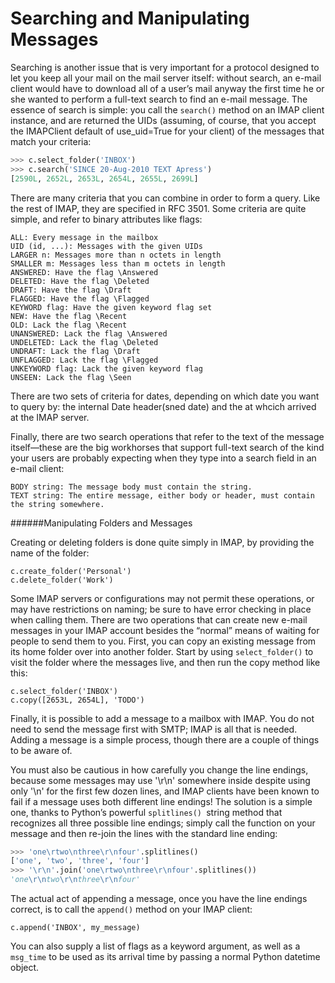 # Searching and Manipulating Messages


Searching is another issue that is very important for a protocol designed to let you keep all your mail on
the mail server itself: without search, an e-mail client would have to download all of a user’s mail anyway
the first time he or she wanted to perform a full-text search to find an e-mail message.
The essence of search is simple: you call the `search()` method on an IMAP client instance, and are
returned the UIDs (assuming, of course, that you accept the IMAPClient default of use_uid=True for your
client) of the messages that match your criteria:
```python
>>> c.select_folder('INBOX')
>>> c.search('SINCE 20-Aug-2010 TEXT Apress')
[2590L, 2652L, 2653L, 2654L, 2655L, 2699L]
```

There are many criteria that you can combine in order to form a query. Like the rest of IMAP, they
are specified in RFC 3501. Some criteria are quite simple, and refer to binary attributes like flags:
```
ALL: Every message in the mailbox
UID (id, ...): Messages with the given UIDs
LARGER n: Messages more than n octets in length
SMALLER m: Messages less than m octets in length
ANSWERED: Have the flag \Answered
DELETED: Have the flag \Deleted
DRAFT: Have the flag \Draft
FLAGGED: Have the flag \Flagged
KEYWORD flag: Have the given keyword flag set
NEW: Have the flag \Recent
OLD: Lack the flag \Recent
UNANSWERED: Lack the flag \Answered
UNDELETED: Lack the flag \Deleted
UNDRAFT: Lack the flag \Draft
UNFLAGGED: Lack the flag \Flagged
UNKEYWORD flag: Lack the given keyword flag
UNSEEN: Lack the flag \Seen
```

There are two sets of criteria for
dates, depending on which date you want to query by: the internal Date header(sned date) and the at whcich arrived at the IMAP server.

Finally, there are two search operations that refer to the text of the message itself—these are the big
workhorses that support full-text search of the kind your users are probably expecting when they type
into a search field in an e-mail client:
```
BODY string: The message body must contain the string.
TEXT string: The entire message, either body or header, must contain the string somewhere.
```

######Manipulating Folders and Messages

Creating or deleting folders is done quite simply in IMAP, by providing the name of the folder:
```
c.create_folder('Personal')
c.delete_folder('Work')
```
Some IMAP servers or configurations may not permit these operations, or may have restrictions on
naming; be sure to have error checking in place when calling them.
There are two operations that can create new e-mail messages in your IMAP account besides the
“normal” means of waiting for people to send them to you.
First, you can copy an existing message from its home folder over into another folder. Start by using
`select_folder()` to visit the folder where the messages live, and then run the copy method like this:
```
c.select_folder('INBOX')
c.copy([2653L, 2654L], 'TODO')
```
Finally, it is possible to add a message to a mailbox with IMAP. You do not need to send the message
first with SMTP; IMAP is all that is needed. Adding a message is a simple process, though there are a
couple of things to be aware of.

You must also be cautious in how carefully you change the line endings, because some
messages may use '\r\n' somewhere inside despite using only '\n' for the first few dozen lines, and
IMAP clients have been known to fail if a message uses both different line endings! The solution is a
simple one, thanks to Python’s powerful `splitlines() `string method that recognizes all three possible
line endings; simply call the function on your message and then re-join the lines with the standard line
ending:
```python
>>> 'one\rtwo\nthree\r\nfour'.splitlines()
['one', 'two', 'three', 'four']
>>> '\r\n'.join('one\rtwo\nthree\r\nfour'.splitlines())
'one\r\ntwo\r\nthree\r\nfour'
```
The actual act of appending a message, once you have the line endings correct, is to call the
`append()` method on your IMAP client:
```
c.append('INBOX', my_message)
```
You can also supply a list of flags as a keyword argument, as well as a `msg_time` to be used as its
arrival time by passing a normal Python datetime object.
